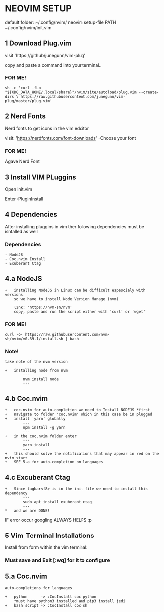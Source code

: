 # NEOVIM SETUP

default folder: ~/.config/nvim/
neovim setup-file PATH ~/.config/nvim/init.vim


## 1 Download Plug.vim

visit 'https://github/junegunn/vim-plug'

copy and paste a command into your terminal..

### FOR ME!

	sh -c 'curl -fLo "${XDG_DATA_HOME/.local/share}"/nvim/site/autoload/plug.vim --create-dirs \ https://raw.githubusercontent.com/junegunn/vim-plug/master/plug.vim'



## 2 Nerd Fonts

Nerd fonts to get icons in the vim edditor

visit: 'https://nerdfonts.com/font-downloads'
-Choose your font

### FOR ME!
Agave Nerd Font


## 3 Install VIM PLuggins

Open init.vim

Enter
:PluginInstall


## 4 Dependencies

After installing pluggins in vim ther following dependencies must be isntalled as well
### Dependencies
	- NodeJS
	- Coc.nvim Install
	- Exuberant Ctag

## 4.a NodeJS
	
	+	installing NodeJS in Linux can be difficult espescialy with versions
		so we have to install Node Version Manage (nvm)

		link: 'https://nvm-sh/nvm'
		copy, paste and run the script either with 'curl' or 'wget'

### FOR ME!
	curl -o- https://raw.githubusercontent.com/nvm-sh/nvim/v0.39.1/install.sh | bash


### Note!
	take note of the nvm version
	
	+	installing node from nvm
			---
			nvm install node
			---
	
## 4.b Coc.nvim
	
	+	coc.nvim for auto-completion we need to Install NODEJS *first
	+	navigate to folder 'coc.nvim' which in this case be in plugged
	+	install 'yarn' globally 
			---
			npm install -g yarn
			---
	+	in the coc.nvim folder enter
			---
			yarn install
			---
	+	this should solve the notifications that may appear in red on the nvim start
	+	SEE 5.a for auto-completion on languages

## 4.c Excuberant Ctag
	+	Since tagbar<f8> is in the init file we need to install this dependency
			---
			sudo apt install exuberant-ctag
			---
	*	and we are DONE!

IF error occur googling ALWAYS HELPS :p


## 5 Vim-Terminal Installations

Install from form within the vim terminal:
### Must save and Exit [:wq] for it to configure

## 5.a Coc.nvim
	auto-completions for languages

	+	python		-> :CocInstall coc-python
		*must have python3 installed and pip3 install jedi
	+	bash script	-> :CocInstall coc-sh




